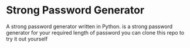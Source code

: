 # Strong Password Generator

A strong password generator written in Python. is a strong password generator for your required length of password you can clone this repo to try it out yourself
